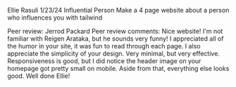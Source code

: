 Ellie Rasuli
1/23/24
Influential Person
Make a 4 page website about a person who influences you with tailwind

Peer review: Jerrod Packard
Peer review comments: Nice website! I'm not familiar with Reigen Arataka, but he sounds very funny! I appreciated all of the humor in your site, it was fun to read through each page. I also appreciate the simplicity of your design. Very minimal, but very effective. Responsiveness is good, but I did notice the header image on your homepage got pretty small on mobile. Aside from that, everything else looks good. Well done Ellie!